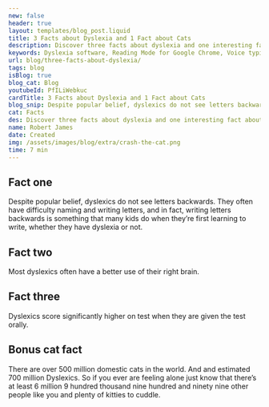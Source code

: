 ```yaml
---
new: false
header: true
layout: templates/blog_post.liquid
title: 3 Facts about Dyslexia and 1 Fact about Cats
description: Discover three facts about dyslexia and one interesting fact about cats.
keywords: Dyslexia software, Reading Mode for Google Chrome, Voice typing for Chrome, Text to speech for Chrome, text reader, Immersive Reader, dyslexia fonts, accessibility software, dyslexia software, Helperbird for Edge, Helperbird for Firefox, Helperbird for Chrome, Opendyslexic for Chrome, OpenDyslexic
url: blog/three-facts-about-dyslexia/
tags: blog
isBlog: true
blog_cat: Blog
youtubeId: PfILiWebkuc
cardTitle: 3 Facts about Dyslexia and 1 Fact about Cats
blog_snip: Despite popular belief, dyslexics do not see letters backwards.
cat: Facts
des: Discover three facts about dyslexia and one interesting fact about cats.
name: Robert James
date: Created
img: /assets/images/blog/extra/crash-the-cat.png
time: 7 min
---
```


## Fact one

Despite popular belief, dyslexics do not see letters backwards. They often have difficulty naming
and writing letters, and in fact, writing letters backwards is something that many kids do when
they’re first learning to write, whether they have dyslexia or not.

## Fact two

Most dyslexics often have a better use of their right brain.

## Fact three

Dyslexics score significantly higher on test when they are given the test orally.

## Bonus cat fact

There are over 500 million domestic cats in the world. And and estimated 700 million Dyslexics. So
if you ever are feeling alone just know that there’s at least 6 million 9 hundred thousand nine
hundred and ninety nine other people like you and plenty of kitties to cuddle.
